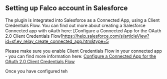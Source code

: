## Setting up Falco account in Salesforce
The plugin is integrated into Salesforce as a Connected App, using a Client Credentials Flow.  You can find out more about creating a Salesforce Connected app with oAuth here: [Configure a Connected App for the OAuth 2.0 Client Credentials Flow]https://help.salesforce.com/s/articleView?id=sf.ev_relay_create_connected_app.htm&type=5

Please make sure you enable Client Credentials Flow in your connected app - you can find more information here: [Configure a Connected App for the OAuth 2.0 Client Credentials Flow](https://help.salesforce.com/s/articleView?id=sf.connected_app_client_credentials_setup.htm&type=5)

Once you have configured teh 
